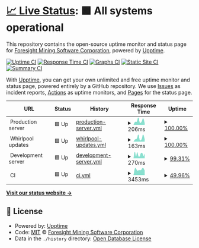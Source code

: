 # [📈 Live Status](https://status.foresightmining.com): <!--live status--> **🟩 All systems operational**

This repository contains the open-source uptime monitor and status page for [Foresight Mining Software Corporation](https://www.foresightmining.com/), powered by [Upptime](https://github.com/upptime/upptime).

[![Uptime CI](https://github.com/ForesightMiningSoftwareCorporation/upptime/workflows/Uptime%20CI/badge.svg)](https://github.com/ForesightMiningSoftwareCorporation/upptime/actions?query=workflow%3A%22Uptime+CI%22)
[![Response Time CI](https://github.com/ForesightMiningSoftwareCorporation/upptime/workflows/Response%20Time%20CI/badge.svg)](https://github.com/ForesightMiningSoftwareCorporation/upptime/actions?query=workflow%3A%22Response+Time+CI%22)
[![Graphs CI](https://github.com/ForesightMiningSoftwareCorporation/upptime/workflows/Graphs%20CI/badge.svg)](https://github.com/ForesightMiningSoftwareCorporation/upptime/actions?query=workflow%3A%22Graphs+CI%22)
[![Static Site CI](https://github.com/ForesightMiningSoftwareCorporation/upptime/workflows/Static%20Site%20CI/badge.svg)](https://github.com/ForesightMiningSoftwareCorporation/upptime/actions?query=workflow%3A%22Static+Site+CI%22)
[![Summary CI](https://github.com/ForesightMiningSoftwareCorporation/upptime/workflows/Summary%20CI/badge.svg)](https://github.com/ForesightMiningSoftwareCorporation/upptime/actions?query=workflow%3A%22Summary+CI%22)

With [Upptime](https://upptime.js.org), you can get your own unlimited and free uptime monitor and status page, powered entirely by a GitHub repository. We use [Issues](https://github.com/ForesightMiningSoftwareCorporation/upptime/issues) as incident reports, [Actions](https://github.com/ForesightMiningSoftwareCorporation/upptime/actions) as uptime monitors, and [Pages](https://status.foresightmining.com) for the status page.

<!--start: status pages-->
<!-- This summary is generated by Upptime (https://github.com/upptime/upptime) -->
<!-- Do not edit this manually, your changes will be overwritten -->
<!-- prettier-ignore -->
| URL | Status | History | Response Time | Uptime |
| --- | ------ | ------- | ------------- | ------ |
| <img alt="" src="https://icons.duckduckgo.com/ip3/null.ico" height="13"> Production server | 🟩 Up | [production-server.yml](https://github.com/ForesightMiningSoftwareCorporation/upptime/commits/HEAD/history/production-server.yml) | <details><summary><img alt="Response time graph" src="./graphs/production-server/response-time-week.png" height="20"> 206ms</summary><br><a href="https://status.foresightmining.com/history/production-server"><img alt="Response time 178" src="https://img.shields.io/endpoint?url=https%3A%2F%2Fraw.githubusercontent.com%2FForesightMiningSoftwareCorporation%2Fupptime%2FHEAD%2Fapi%2Fproduction-server%2Fresponse-time.json"></a><br><a href="https://status.foresightmining.com/history/production-server"><img alt="24-hour response time 183" src="https://img.shields.io/endpoint?url=https%3A%2F%2Fraw.githubusercontent.com%2FForesightMiningSoftwareCorporation%2Fupptime%2FHEAD%2Fapi%2Fproduction-server%2Fresponse-time-day.json"></a><br><a href="https://status.foresightmining.com/history/production-server"><img alt="7-day response time 206" src="https://img.shields.io/endpoint?url=https%3A%2F%2Fraw.githubusercontent.com%2FForesightMiningSoftwareCorporation%2Fupptime%2FHEAD%2Fapi%2Fproduction-server%2Fresponse-time-week.json"></a><br><a href="https://status.foresightmining.com/history/production-server"><img alt="30-day response time 220" src="https://img.shields.io/endpoint?url=https%3A%2F%2Fraw.githubusercontent.com%2FForesightMiningSoftwareCorporation%2Fupptime%2FHEAD%2Fapi%2Fproduction-server%2Fresponse-time-month.json"></a><br><a href="https://status.foresightmining.com/history/production-server"><img alt="1-year response time 182" src="https://img.shields.io/endpoint?url=https%3A%2F%2Fraw.githubusercontent.com%2FForesightMiningSoftwareCorporation%2Fupptime%2FHEAD%2Fapi%2Fproduction-server%2Fresponse-time-year.json"></a></details> | <details><summary><a href="https://status.foresightmining.com/history/production-server">100.00%</a></summary><a href="https://status.foresightmining.com/history/production-server"><img alt="All-time uptime 99.96%" src="https://img.shields.io/endpoint?url=https%3A%2F%2Fraw.githubusercontent.com%2FForesightMiningSoftwareCorporation%2Fupptime%2FHEAD%2Fapi%2Fproduction-server%2Fuptime.json"></a><br><a href="https://status.foresightmining.com/history/production-server"><img alt="24-hour uptime 100.00%" src="https://img.shields.io/endpoint?url=https%3A%2F%2Fraw.githubusercontent.com%2FForesightMiningSoftwareCorporation%2Fupptime%2FHEAD%2Fapi%2Fproduction-server%2Fuptime-day.json"></a><br><a href="https://status.foresightmining.com/history/production-server"><img alt="7-day uptime 100.00%" src="https://img.shields.io/endpoint?url=https%3A%2F%2Fraw.githubusercontent.com%2FForesightMiningSoftwareCorporation%2Fupptime%2FHEAD%2Fapi%2Fproduction-server%2Fuptime-week.json"></a><br><a href="https://status.foresightmining.com/history/production-server"><img alt="30-day uptime 99.75%" src="https://img.shields.io/endpoint?url=https%3A%2F%2Fraw.githubusercontent.com%2FForesightMiningSoftwareCorporation%2Fupptime%2FHEAD%2Fapi%2Fproduction-server%2Fuptime-month.json"></a><br><a href="https://status.foresightmining.com/history/production-server"><img alt="1-year uptime 99.98%" src="https://img.shields.io/endpoint?url=https%3A%2F%2Fraw.githubusercontent.com%2FForesightMiningSoftwareCorporation%2Fupptime%2FHEAD%2Fapi%2Fproduction-server%2Fuptime-year.json"></a></details>
| <img alt="" src="https://icons.duckduckgo.com/ip3/null.ico" height="13"> Whirlpool updates | 🟩 Up | [whirlpool-updates.yml](https://github.com/ForesightMiningSoftwareCorporation/upptime/commits/HEAD/history/whirlpool-updates.yml) | <details><summary><img alt="Response time graph" src="./graphs/whirlpool-updates/response-time-week.png" height="20"> 163ms</summary><br><a href="https://status.foresightmining.com/history/whirlpool-updates"><img alt="Response time 116" src="https://img.shields.io/endpoint?url=https%3A%2F%2Fraw.githubusercontent.com%2FForesightMiningSoftwareCorporation%2Fupptime%2FHEAD%2Fapi%2Fwhirlpool-updates%2Fresponse-time.json"></a><br><a href="https://status.foresightmining.com/history/whirlpool-updates"><img alt="24-hour response time 92" src="https://img.shields.io/endpoint?url=https%3A%2F%2Fraw.githubusercontent.com%2FForesightMiningSoftwareCorporation%2Fupptime%2FHEAD%2Fapi%2Fwhirlpool-updates%2Fresponse-time-day.json"></a><br><a href="https://status.foresightmining.com/history/whirlpool-updates"><img alt="7-day response time 163" src="https://img.shields.io/endpoint?url=https%3A%2F%2Fraw.githubusercontent.com%2FForesightMiningSoftwareCorporation%2Fupptime%2FHEAD%2Fapi%2Fwhirlpool-updates%2Fresponse-time-week.json"></a><br><a href="https://status.foresightmining.com/history/whirlpool-updates"><img alt="30-day response time 180" src="https://img.shields.io/endpoint?url=https%3A%2F%2Fraw.githubusercontent.com%2FForesightMiningSoftwareCorporation%2Fupptime%2FHEAD%2Fapi%2Fwhirlpool-updates%2Fresponse-time-month.json"></a><br><a href="https://status.foresightmining.com/history/whirlpool-updates"><img alt="1-year response time 118" src="https://img.shields.io/endpoint?url=https%3A%2F%2Fraw.githubusercontent.com%2FForesightMiningSoftwareCorporation%2Fupptime%2FHEAD%2Fapi%2Fwhirlpool-updates%2Fresponse-time-year.json"></a></details> | <details><summary><a href="https://status.foresightmining.com/history/whirlpool-updates">100.00%</a></summary><a href="https://status.foresightmining.com/history/whirlpool-updates"><img alt="All-time uptime 99.98%" src="https://img.shields.io/endpoint?url=https%3A%2F%2Fraw.githubusercontent.com%2FForesightMiningSoftwareCorporation%2Fupptime%2FHEAD%2Fapi%2Fwhirlpool-updates%2Fuptime.json"></a><br><a href="https://status.foresightmining.com/history/whirlpool-updates"><img alt="24-hour uptime 100.00%" src="https://img.shields.io/endpoint?url=https%3A%2F%2Fraw.githubusercontent.com%2FForesightMiningSoftwareCorporation%2Fupptime%2FHEAD%2Fapi%2Fwhirlpool-updates%2Fuptime-day.json"></a><br><a href="https://status.foresightmining.com/history/whirlpool-updates"><img alt="7-day uptime 100.00%" src="https://img.shields.io/endpoint?url=https%3A%2F%2Fraw.githubusercontent.com%2FForesightMiningSoftwareCorporation%2Fupptime%2FHEAD%2Fapi%2Fwhirlpool-updates%2Fuptime-week.json"></a><br><a href="https://status.foresightmining.com/history/whirlpool-updates"><img alt="30-day uptime 99.77%" src="https://img.shields.io/endpoint?url=https%3A%2F%2Fraw.githubusercontent.com%2FForesightMiningSoftwareCorporation%2Fupptime%2FHEAD%2Fapi%2Fwhirlpool-updates%2Fuptime-month.json"></a><br><a href="https://status.foresightmining.com/history/whirlpool-updates"><img alt="1-year uptime 99.98%" src="https://img.shields.io/endpoint?url=https%3A%2F%2Fraw.githubusercontent.com%2FForesightMiningSoftwareCorporation%2Fupptime%2FHEAD%2Fapi%2Fwhirlpool-updates%2Fuptime-year.json"></a></details>
| <img alt="" src="https://icons.duckduckgo.com/ip3/null.ico" height="13"> Development server | 🟩 Up | [development-server.yml](https://github.com/ForesightMiningSoftwareCorporation/upptime/commits/HEAD/history/development-server.yml) | <details><summary><img alt="Response time graph" src="./graphs/development-server/response-time-week.png" height="20"> 270ms</summary><br><a href="https://status.foresightmining.com/history/development-server"><img alt="Response time 188" src="https://img.shields.io/endpoint?url=https%3A%2F%2Fraw.githubusercontent.com%2FForesightMiningSoftwareCorporation%2Fupptime%2FHEAD%2Fapi%2Fdevelopment-server%2Fresponse-time.json"></a><br><a href="https://status.foresightmining.com/history/development-server"><img alt="24-hour response time 95" src="https://img.shields.io/endpoint?url=https%3A%2F%2Fraw.githubusercontent.com%2FForesightMiningSoftwareCorporation%2Fupptime%2FHEAD%2Fapi%2Fdevelopment-server%2Fresponse-time-day.json"></a><br><a href="https://status.foresightmining.com/history/development-server"><img alt="7-day response time 270" src="https://img.shields.io/endpoint?url=https%3A%2F%2Fraw.githubusercontent.com%2FForesightMiningSoftwareCorporation%2Fupptime%2FHEAD%2Fapi%2Fdevelopment-server%2Fresponse-time-week.json"></a><br><a href="https://status.foresightmining.com/history/development-server"><img alt="30-day response time 284" src="https://img.shields.io/endpoint?url=https%3A%2F%2Fraw.githubusercontent.com%2FForesightMiningSoftwareCorporation%2Fupptime%2FHEAD%2Fapi%2Fdevelopment-server%2Fresponse-time-month.json"></a><br><a href="https://status.foresightmining.com/history/development-server"><img alt="1-year response time 189" src="https://img.shields.io/endpoint?url=https%3A%2F%2Fraw.githubusercontent.com%2FForesightMiningSoftwareCorporation%2Fupptime%2FHEAD%2Fapi%2Fdevelopment-server%2Fresponse-time-year.json"></a></details> | <details><summary><a href="https://status.foresightmining.com/history/development-server">99.31%</a></summary><a href="https://status.foresightmining.com/history/development-server"><img alt="All-time uptime 99.12%" src="https://img.shields.io/endpoint?url=https%3A%2F%2Fraw.githubusercontent.com%2FForesightMiningSoftwareCorporation%2Fupptime%2FHEAD%2Fapi%2Fdevelopment-server%2Fuptime.json"></a><br><a href="https://status.foresightmining.com/history/development-server"><img alt="24-hour uptime 100.00%" src="https://img.shields.io/endpoint?url=https%3A%2F%2Fraw.githubusercontent.com%2FForesightMiningSoftwareCorporation%2Fupptime%2FHEAD%2Fapi%2Fdevelopment-server%2Fuptime-day.json"></a><br><a href="https://status.foresightmining.com/history/development-server"><img alt="7-day uptime 99.31%" src="https://img.shields.io/endpoint?url=https%3A%2F%2Fraw.githubusercontent.com%2FForesightMiningSoftwareCorporation%2Fupptime%2FHEAD%2Fapi%2Fdevelopment-server%2Fuptime-week.json"></a><br><a href="https://status.foresightmining.com/history/development-server"><img alt="30-day uptime 99.84%" src="https://img.shields.io/endpoint?url=https%3A%2F%2Fraw.githubusercontent.com%2FForesightMiningSoftwareCorporation%2Fupptime%2FHEAD%2Fapi%2Fdevelopment-server%2Fuptime-month.json"></a><br><a href="https://status.foresightmining.com/history/development-server"><img alt="1-year uptime 99.10%" src="https://img.shields.io/endpoint?url=https%3A%2F%2Fraw.githubusercontent.com%2FForesightMiningSoftwareCorporation%2Fupptime%2FHEAD%2Fapi%2Fdevelopment-server%2Fuptime-year.json"></a></details>
| <img alt="" src="https://icons.duckduckgo.com/ip3/null.ico" height="13"> CI | 🟩 Up | [ci.yml](https://github.com/ForesightMiningSoftwareCorporation/upptime/commits/HEAD/history/ci.yml) | <details><summary><img alt="Response time graph" src="./graphs/ci/response-time-week.png" height="20"> 3453ms</summary><br><a href="https://status.foresightmining.com/history/ci"><img alt="Response time 1263" src="https://img.shields.io/endpoint?url=https%3A%2F%2Fraw.githubusercontent.com%2FForesightMiningSoftwareCorporation%2Fupptime%2FHEAD%2Fapi%2Fci%2Fresponse-time.json"></a><br><a href="https://status.foresightmining.com/history/ci"><img alt="24-hour response time 5259" src="https://img.shields.io/endpoint?url=https%3A%2F%2Fraw.githubusercontent.com%2FForesightMiningSoftwareCorporation%2Fupptime%2FHEAD%2Fapi%2Fci%2Fresponse-time-day.json"></a><br><a href="https://status.foresightmining.com/history/ci"><img alt="7-day response time 3453" src="https://img.shields.io/endpoint?url=https%3A%2F%2Fraw.githubusercontent.com%2FForesightMiningSoftwareCorporation%2Fupptime%2FHEAD%2Fapi%2Fci%2Fresponse-time-week.json"></a><br><a href="https://status.foresightmining.com/history/ci"><img alt="30-day response time 1862" src="https://img.shields.io/endpoint?url=https%3A%2F%2Fraw.githubusercontent.com%2FForesightMiningSoftwareCorporation%2Fupptime%2FHEAD%2Fapi%2Fci%2Fresponse-time-month.json"></a><br><a href="https://status.foresightmining.com/history/ci"><img alt="1-year response time 1263" src="https://img.shields.io/endpoint?url=https%3A%2F%2Fraw.githubusercontent.com%2FForesightMiningSoftwareCorporation%2Fupptime%2FHEAD%2Fapi%2Fci%2Fresponse-time-year.json"></a></details> | <details><summary><a href="https://status.foresightmining.com/history/ci">49.96%</a></summary><a href="https://status.foresightmining.com/history/ci"><img alt="All-time uptime 85.33%" src="https://img.shields.io/endpoint?url=https%3A%2F%2Fraw.githubusercontent.com%2FForesightMiningSoftwareCorporation%2Fupptime%2FHEAD%2Fapi%2Fci%2Fuptime.json"></a><br><a href="https://status.foresightmining.com/history/ci"><img alt="24-hour uptime 92.39%" src="https://img.shields.io/endpoint?url=https%3A%2F%2Fraw.githubusercontent.com%2FForesightMiningSoftwareCorporation%2Fupptime%2FHEAD%2Fapi%2Fci%2Fuptime-day.json"></a><br><a href="https://status.foresightmining.com/history/ci"><img alt="7-day uptime 49.96%" src="https://img.shields.io/endpoint?url=https%3A%2F%2Fraw.githubusercontent.com%2FForesightMiningSoftwareCorporation%2Fupptime%2FHEAD%2Fapi%2Fci%2Fuptime-week.json"></a><br><a href="https://status.foresightmining.com/history/ci"><img alt="30-day uptime 72.80%" src="https://img.shields.io/endpoint?url=https%3A%2F%2Fraw.githubusercontent.com%2FForesightMiningSoftwareCorporation%2Fupptime%2FHEAD%2Fapi%2Fci%2Fuptime-month.json"></a><br><a href="https://status.foresightmining.com/history/ci"><img alt="1-year uptime 85.33%" src="https://img.shields.io/endpoint?url=https%3A%2F%2Fraw.githubusercontent.com%2FForesightMiningSoftwareCorporation%2Fupptime%2FHEAD%2Fapi%2Fci%2Fuptime-year.json"></a></details>

<!--end: status pages-->

[**Visit our status website →**](https://status.foresightmining.com)

## 📄 License

- Powered by: [Upptime](https://github.com/upptime/upptime)
- Code: [MIT](./LICENSE) © [Foresight Mining Software Corporation](https://www.foresightmining.com/)
- Data in the `./history` directory: [Open Database License](https://opendatacommons.org/licenses/odbl/1-0/)

